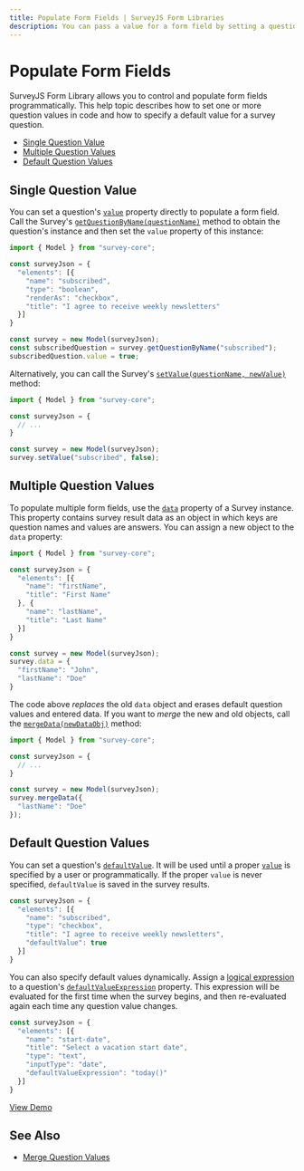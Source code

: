 ```yaml
---
title: Populate Form Fields | SurveyJS Form Libraries
description: You can pass a value for a form field by setting a question's 'value' property. To retrieve and pre-fill multiple question values use the 'data' property.
---
```

# Populate Form Fields

SurveyJS Form Library allows you to control and populate form fields programmatically. This help topic describes how to set one or more question values in code and how to specify a default value for a survey question.

- [Single Question Value](#single-question-value)
- [Multiple Question Values](#multiple-question-values)
- [Default Question Values](#default-question-values)

## Single Question Value

You can set a question's [`value`](https://surveyjs.io/form-library/documentation/questiontextmodel#value) property directly to populate a form field. Call the Survey's [`getQuestionByName(questionName)`](https://surveyjs.io/form-library/documentation/surveymodel#getQuestionByName) method to obtain the question's instance and then set the `value` property of this instance:

```js
import { Model } from "survey-core";

const surveyJson = {
  "elements": [{
    "name": "subscribed",
    "type": "boolean",
    "renderAs": "checkbox",
    "title": "I agree to receive weekly newsletters"
  }]
}

const survey = new Model(surveyJson);
const subscribedQuestion = survey.getQuestionByName("subscribed");
subscribedQuestion.value = true;
```

Alternatively, you can call the Survey's [`setValue(questionName, newValue)`]() method:

```js
import { Model } from "survey-core";

const surveyJson = {
  // ...
}

const survey = new Model(surveyJson);
survey.setValue("subscribed", false);
```

## Multiple Question Values

To populate multiple form fields, use the [`data`](https://surveyjs.io/Documentation/Library?id=surveymodel#data) property of a Survey instance. This property contains survey result data as an object in which keys are question names and values are answers. You can assign a new object to the `data` property:

```js
import { Model } from "survey-core";

const surveyJson = {
  "elements": [{
    "name": "firstName",
    "title": "First Name"
  }, {
    "name": "lastName",
    "title": "Last Name"
  }]
}

const survey = new Model(surveyJson);
survey.data = {
  "firstName": "John",
  "lastName": "Doe"
}
```

The code above *replaces* the old `data` object and erases default question values and entered data. If you want to *merge* the new and old objects, call the [`mergeData(newDataObj)`](https://surveyjs.io/form-library/documentation/surveymodel#mergeData) method:

```js
import { Model } from "survey-core";

const surveyJson = {
  // ...
}

const survey = new Model(surveyJson);
survey.mergeData({
  "lastName": "Doe"
});
```

## Default Question Values

You can set a question's [`defaultValue`](https://surveyjs.io/Documentation/Library?id=Question#defaultValue). It will be used until a proper [`value`](https://surveyjs.io/Documentation/Library?id=Question#value) is specified by a user or programmatically. If the proper `value` is never specified, `defaultValue` is saved in the survey results.

```js
const surveyJson = {
  "elements": [{
    "name": "subscribed",
    "type": "checkbox",
    "title": "I agree to receive weekly newsletters",
    "defaultValue": true
  }]
}
```

You can also specify default values dynamically. Assign a [logical expression](https://surveyjs.io/form-library/documentation/design-survey/conditional-logic#expressions) to a question's [`defaultValueExpression`](https://surveyjs.io/form-library/documentation/api-reference/question#defaultValueExpression) property. This expression will be evaluated for the first time when the survey begins, and then re-evaluated again each time any question value changes.

```js
const surveyJson = {
  "elements": [{
    "name": "start-date",
    "title": "Select a vacation start date",
    "type": "text",
    "inputType": "date",
    "defaultValueExpression": "today()"
  }]
}
```

[View Demo](https://surveyjs.io/form-library/examples/specify-default-question-value-dynamically/ (linkStyle))

## See Also

- [Merge Question Values](/form-library/documentation/design-survey-merge-question-values)
